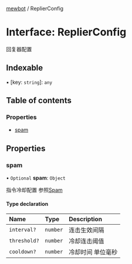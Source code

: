 [mewbot](../README.md) / ReplierConfig

# Interface: ReplierConfig

回复器配置

## Indexable

▪ [key: `string`]: `any`

## Table of contents

### Properties

- [spam](ReplierConfig.md#spam)

## Properties

### spam

• `Optional` **spam**: `Object`

指令冷却配置 参照[Spam](../classes/Spam.md)

#### Type declaration

| Name | Type | Description |
| :------ | :------ | :------ |
| `interval?` | `number` | 连击生效间隔 |
| `threshold?` | `number` | 冷却连击阈值 |
| `cooldown?` | `number` | 冷却时间 单位毫秒 |
